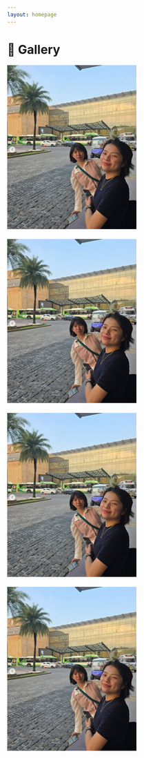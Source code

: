 ```yaml
---
layout: homepage
---
```


# 📸 Gallery

<div style="display: flex; gap: 20px; flex-wrap: wrap;">
  <div style="flex: 1 1 200px;">
   <img src="./conference.png" alt="ICASSP25@HICC" style="max-width: 300px;">
  </div>
  <div style="flex: 1 1 200px;">
   <img src="./conference.png" alt="Conference Pic" style="max-width: 300px;">
  </div>
  <div style="flex: 1 1 200px;">
   <img src="./conference.png" alt="Conference Pic" style="max-width: 300px;">
  </div>
  <div style="flex: 1 1 200px;">
   <img src="./conference.png" alt="Conference Pic" style="max-width: 300px;">
  </div>
</div>
